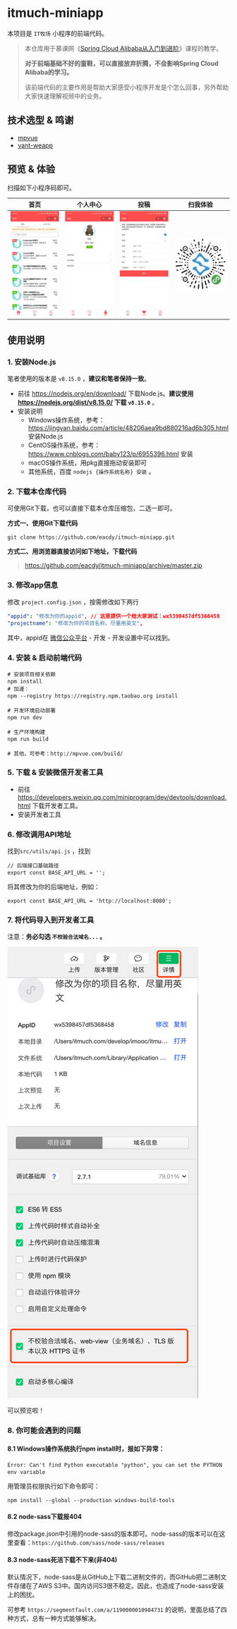 # itmuch-miniapp
本项目是 `IT牧场` 小程序的前端代码。

> 本仓库用于慕课网《[Spring Cloud Alibaba从入门到进阶](https://coding.imooc.com/class/358.html)》课程的教学。
>
> **对于前端基础不好的童鞋，可以直接放弃折腾，不会影响Spring Cloud Alibaba的学习。**
>
> 该前端代码的主要作用是帮助大家感受小程序开发是个怎么回事，另外帮助大家快速理解视频中的业务。

## 技术选型 & 鸣谢

* [mpvue](https://github.com/Meituan-Dianping/mpvue)
* [vant-weapp](https://github.com/youzan/vant-weapp)

## 预览 & 体验

扫描如下小程序码即可。

| 首页 | 个人中心 | 投稿 | 扫我体验 |
| ------------------------------------------------------------ | ---- | ---- | ---- |
| ![小程序](images/preview-1.jpg) | ![小程序](images/preview-2.jpg)     |   ![小程序](images/preview-3.jpg)   | ![小程序](images/itmuch.png)     |



## 使用说明

### 1. 安装Node.js

笔者使用的版本是 `v8.15.0` ，**建议和笔者保持一致**。

* 前往 <https://nodejs.org/en/download/> 下载Node.js。**建议使用 <https://nodejs.org/dist/v8.15.0/> 下载 `v8.15.0`** 。
* 安装说明
  * Windows操作系统，参考： <https://jingyan.baidu.com/article/48206aea9bd880216ad6b305.html> 安装Node.js
  * CentOS操作系统，参考： <https://www.cnblogs.com/baby123/p/6955396.html> 安装
  * macOS操作系统，用pkg直接拖动安装即可
  * 其他系统，百度 `nodejs {操作系统名称} 安装` 。

### 2. 下载本仓库代码

可使用Git下载，也可以直接下载本仓库压缩包，二选一即可。

**方式一、使用Git下载代码**

```shell
git clone https://github.com/eacdy/itmuch-miniapp.git
```

**方式二、用浏览器直接访问如下地址，下载代码**

> <https://github.com/eacdy/itmuch-miniapp/archive/master.zip>

### 3. 修改app信息

修改 `project.config.json` ，按需修改如下两行

```yaml
"appid": "修改为你的appid", // 这里提供一个给大家测试：wx5398457df5368458
"projectname": "修改为你的项目名称，尽量用英文",
```

其中，appid在 [微信公众平台](https://mp.weixin.qq.com/) - 开发 - 开发设置中可以找到。

### 4. 安装 & 启动前端代码

```shell
# 安装项目相关依赖
npm install
# 加速：
npm --registry https://registry.npm.taobao.org install

# 开发环境启动部署
npm run dev

# 生产环境构建
npm run build

# 其他，可参考：http://mpvue.com/build/
```

### 5. 下载 & 安装微信开发者工具

* 前往 <https://developers.weixin.qq.com/miniprogram/dev/devtools/download.html> 下载开发者工具。
* 安装开发者工具

### 6. 修改调用API地址

找到`src/utils/api.js` ，找到

```shell
// 后端接口基础路径
export const BASE_API_URL = '';
```

将其修改为你的后端地址，例如：

```shell
export const BASE_API_URL = 'http://localhost:8080';
```

### 7. 将代码导入到开发者工具

注意：**务必勾选 `不校验合法域名...` 。**

![开发者工具](images/dev-tools.png)

可以预览啦！

### 8. 你可能会遇到的问题

#### 8.1 Windows操作系统执行npm install时，报如下异常：

```shell
Error: Can't find Python executable "python", you can set the PYTHON env variable
```

用管理员权限执行如下命令即可：

```shell
npm install --global --production windows-build-tools
```

#### 8.2 node-sass下载报404

修改package.json中引用的node-sass的版本即可。node-sass的版本可以在这里查看：`https://github.com/sass/node-sass/releases` 

#### 8.3 node-sass死活下载不下来(非404)

默认情况下，node-sass是从GitHub上下载二进制文件的，而GitHub把二进制文件存储在了AWS S3中。国内访问S3很不稳定。因此，也造成了node-sass安装上的困扰。

可参考 `https://segmentfault.com/a/1190000010984731` 的说明，里面总结了四种方式，总有一种方式能够解决。

